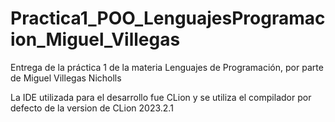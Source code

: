# Practica1_POO_LenguajesProgramacion_Miguel_Villegas
Entrega de la práctica 1 de la materia Lenguajes de Programación, por parte de Miguel Villegas Nicholls

La IDE utilizada para el desarrollo fue CLion y se utiliza el compilador por defecto de la version de CLion 2023.2.1
